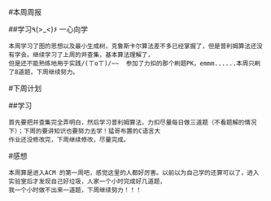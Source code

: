 #本周周报

##学习٩(>_<)۶ 一心向学 

    本周学习了图的思想以及最小生成树，克鲁斯卡尔算法差不多已经掌握了，但是普利姆算法还没有学会。继续学习了上周的并查集，基本算法理解了，
    但是还不能熟练地用于实践/(ㄒoㄒ)/~~  参加了力扣的那个刷题PK，emmm......本周只刷了8道题，下周继续努力。   
    
#下周计划 

##学习

    首先要把并查集完全弄明白，然后学习普利姆算法，力扣尽量每日做三道题（不看题解的情况下）；下周的要讲知识也要努力去学！猛哥布置的C语言大
    作业还没修改完，下周继续修改，尽量完成。
#感想 

    本周算是进入ACM 的第一周吧，感觉这里的人都好厉害。以前以为自己学的还算可以了，进入实验室后才发现自己好垃圾，人家一个小时完成好几道题，
    我一个小时做不出来一道题，下周继续努力！！！
